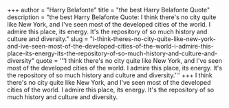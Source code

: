 +++
author = "Harry Belafonte"
title = "the best Harry Belafonte Quote"
description = "the best Harry Belafonte Quote: I think there's no city quite like New York, and I've seen most of the developed cities of the world. I admire this place, its energy. It's the repository of so much history and culture and diversity."
slug = "i-think-theres-no-city-quite-like-new-york-and-ive-seen-most-of-the-developed-cities-of-the-world-i-admire-this-place-its-energy-its-the-repository-of-so-much-history-and-culture-and-diversity"
quote = '''I think there's no city quite like New York, and I've seen most of the developed cities of the world. I admire this place, its energy. It's the repository of so much history and culture and diversity.'''
+++
I think there's no city quite like New York, and I've seen most of the developed cities of the world. I admire this place, its energy. It's the repository of so much history and culture and diversity.
